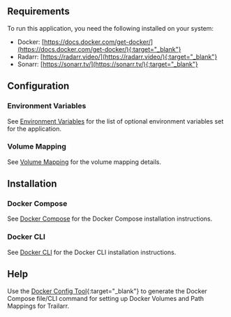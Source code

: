 ## Requirements

To run this application, you need the following installed on your system:

- Docker: [https://docs.docker.com/get-docker/](https://docs.docker.com/get-docker/){:target="_blank"}
- Radarr: [https://radarr.video/](https://radarr.video/){:target="_blank"}
- Sonarr: [https://sonarr.tv/](https://sonarr.tv/){:target="_blank"}


## Configuration

### Environment Variables

See [Environment Variables](install/env-variables.md) for the list of optional environment variables set for the application.


### Volume Mapping

See [Volume Mapping](install/volume-mapping.md) for the volume mapping details.


## Installation

### Docker Compose

See [Docker Compose](install/docker-compose.md) for the Docker Compose installation instructions.

### Docker CLI

See [Docker CLI](install/docker-cli.md) for the Docker CLI installation instructions.

## Help

Use the [Docker Config Tool](help/docker-builder/builder.html){:target="_blank"} to generate the Docker Compose file/CLI command for setting up Docker Volumes and Path Mappings for Trailarr.